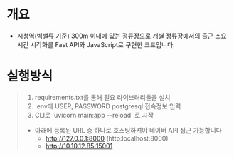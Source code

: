 # 개요
  - 시청역(빅밸류 기준) 300m 이내에 있는 정류장으로 개별 정류장에서의 출근 소요시간 시각화를 Fast API와 JavaScript로 구현한 코드입니다.

# 실행방식
>1. requirements.txt를 통해 필요 라이브러리들을 설치 <br>
>2. .env에 USER, PASSWORD postgresql 접속정보 입력 <br>
>3. CLI로  'uvicorn main:app --reload' 로 시작
>   * 아래에 등록된 URL 중 하나로 호스팅하셔야 네이버 API 접근 가능합니다 
>     * http://127.0.0.1:8000 (http:localhost:8000)
>     * http://10.10.12.85:15001

